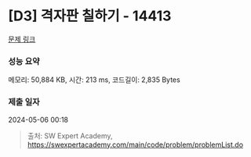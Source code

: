 # [D3] 격자판 칠하기 - 14413 

[문제 링크](https://swexpertacademy.com/main/code/problem/problemDetail.do?contestProbId=AYEXgKnKKg0DFARx) 

### 성능 요약

메모리: 50,884 KB, 시간: 213 ms, 코드길이: 2,835 Bytes

### 제출 일자

2024-05-06 00:18



> 출처: SW Expert Academy, https://swexpertacademy.com/main/code/problem/problemList.do